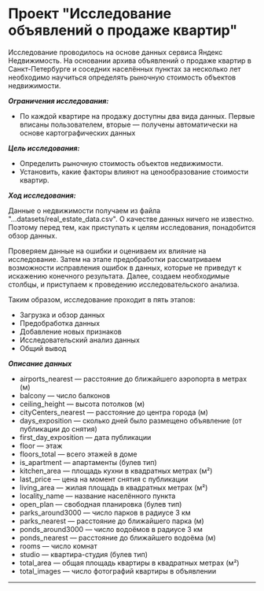 # Проект "Исследование объявлений о продаже квартир"

Исследование проводилось на основе данных сервиса Яндекс Недвижимость. На основании архива объявлений о продаже квартир в Санкт-Петербурге и соседних населённых пунктах за несколько лет необходимо научиться определять рыночную стоимость объектов недвижимости.

***Ограничения исследования:***

- По каждой квартире на продажу доступны два вида данных.
Первые вписаны пользователем, вторые — получены автоматически на основе картографических данных

 
***Цель исследования:***

- Определить рыночную стоимость объектов недвижимости.
- Установить, какие факторы влияют на ценообразование стоимости квартир.

***Ход исследования:***

Данные о недвижимости получаем из файла "...datasets/real_estate_data.csv". О качестве данных ничего не известно. Поэтому перед тем, как приступать к целям исследования, понадобится обзор данных.

Проверяем данные на ошибки и оцениваем их влияние на исследование. Затем на этапе предобработки рассматриваем возможности исправления ошибок в данных, которые не приведут к искажению конечного результата. Далее, создаем необходимые столбцы, и приступаем к проведению исследовательского анализа.

Таким образом, исследование проходит в пять этапов:

* Загрузка и обзор данных
* Предобработка данных
* Добавление новых признаков
* Исследовательский анализ данных
* Общий вывод

***Описание данных***
 - airports_nearest — расстояние до ближайшего аэропорта в метрах (м)
 - balcony — число балконов
 - ceiling_height — высота потолков (м)
 - cityCenters_nearest — расстояние до центра города (м)
 - days_exposition — сколько дней было размещено объявление (от публикации до снятия)
 - first_day_exposition — дата публикации
 - floor — этаж
 - floors_total — всего этажей в доме
 - is_apartment — апартаменты (булев тип)
 - kitchen_area — площадь кухни в квадратных метрах (м²)
 - last_price — цена на момент снятия с публикации
 - living_area — жилая площадь в квадратных метрах (м²)
 - locality_name — название населённого пункта
 - open_plan — свободная планировка (булев тип)
 - parks_around3000 — число парков в радиусе 3 км
 - parks_nearest — расстояние до ближайшего парка (м)
 - ponds_around3000 — число водоёмов в радиусе 3 км
 - ponds_nearest — расстояние до ближайшего водоёма (м)
 - rooms — число комнат
 - studio — квартира-студия (булев тип)
 - total_area — общая площадь квартиры в квадратных метрах (м²)
 - total_images — число фотографий квартиры в объявлении
 
 _______________________